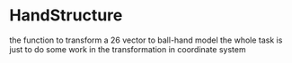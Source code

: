 HandStructure
=============

the function to transform a 26 vector to ball-hand model
the whole task is just to do some work in the transformation in coordinate system
